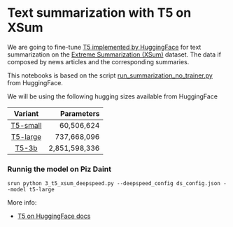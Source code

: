 # Text summarization with T5 on XSum

We are going to fine-tune [T5 implemented by HuggingFace](https://huggingface.co/t5-small) for text summarization on the [Extreme Summarization (XSum)](https://huggingface.co/datasets/xsum) dataset.
The data if composed by news articles and the corresponding summaries.

This notebooks is based on the script [run_summarization_no_trainer.py](https://github.com/huggingface/transformers/blob/v4.12.5/examples/pytorch/summarization/run_summarization_no_trainer.py) from HuggingFace.

We will be using the following hugging sizes available from HuggingFace

| Variant                                     |   Parameters    |
|:-------------------------------------------:|----------------:|
| [T5-small](https://huggingface.co/t5-small) |    60,506,624   | 
| [T5-large](https://huggingface.co/t5-large) |   737,668,096   | 
| [T5-3b](https://huggingface.co/t5-3b)       | 2,851,598,336   | 

### Runnig the model on Piz Daint
```
srun python 3_t5_xsum_deepspeed.py --deepspeed_config ds_config.json --model t5-large
```

More info:
* [T5 on HuggingFace docs](https://huggingface.co/transformers/model_doc/t5.html)
